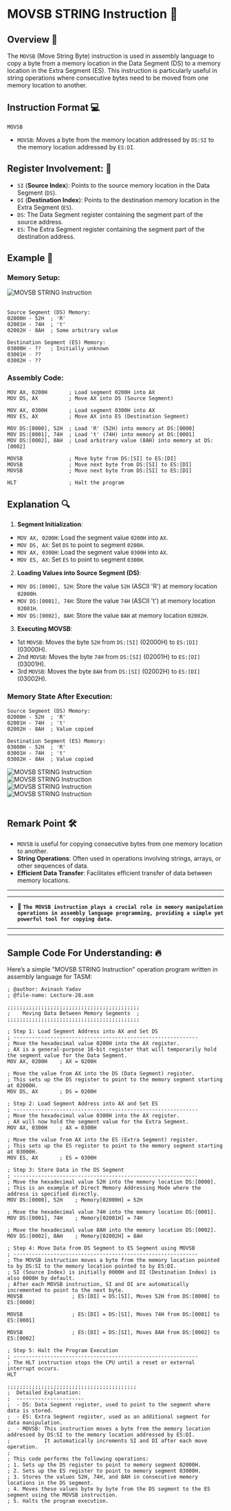 # MOVSB STRING Instruction 📜

## Overview 📝

The `MOVSB` (Move String Byte) instruction is used in assembly language to copy a byte from a memory location in the Data Segment (DS) to a memory location in the Extra Segment (ES). This instruction is particularly useful in string operations where consecutive bytes need to be moved from one memory location to another.

## Instruction Format 💻

```assembly
MOVSB
```

- `MOVSB`: Moves a byte from the memory location addressed by `DS:SI` to the memory location addressed by `ES:DI`.

## Register Involvement: 🚜

- `SI` (**Source Index**): Points to the source memory location in the Data Segment (`DS`).
- `DI` (**Destination Index**): Points to the destination memory location in the Extra Segment (`ES`).
- `DS`: The Data Segment register containing the segment part of the source address.
- `ES`: The Extra Segment register containing the segment part of the destination address.

## Example 🧩

### Memory Setup:

![MOVSB STRING Instruction](<./Assests/2MOVSB STRING Instruction.png>) <br><br>

```plaintext
Source Segment (DS) Memory:
02000H - 52H  ; 'R'
02001H - 74H  ; 't'
02002H - 8AH  ; Some arbitrary value

Destination Segment (ES) Memory:
03000H - ??   ; Initially unknown
03001H - ??
03002H - ??
```

### Assembly Code:

```assembly
MOV AX, 0200H       ; Load segment 0200H into AX
MOV DS, AX          ; Move AX into DS (Source Segment)

MOV AX, 0300H       ; Load segment 0300H into AX
MOV ES, AX          ; Move AX into ES (Destination Segment)

MOV DS:[0000], 52H  ; Load 'R' (52H) into memory at DS:[0000]
MOV DS:[0001], 74H  ; Load 't' (74H) into memory at DS:[0001]
MOV DS:[0002], 8AH  ; Load arbitrary value (8AH) into memory at DS:[0002]

MOVSB               ; Move byte from DS:[SI] to ES:[DI]
MOVSB               ; Move next byte from DS:[SI] to ES:[DI]
MOVSB               ; Move next byte from DS:[SI] to ES:[DI]

HLT                 ; Halt the program
```

## Explanation 🔍

1. **Segment Initialization**:

- `MOV AX, 0200H`: Load the segment value `0200H` into `AX`.
- `MOV DS, AX`: Set `DS` to point to segment `0200H`.
- `MOV AX, 0300H`: Load the segment value `0300H` into `AX`.
- `MOV ES, AX`: Set `ES` to point to segment `0300H`.

2. **Loading Values into Source Segment (DS)**:

- `MOV DS:[0000], 52H`: Store the value `52H` (ASCII 'R') at memory location `02000H`.
- `MOV DS:[0001], 74H`: Store the value `74H` (ASCII 't') at memory location `02001H`.
- `MOV DS:[0002], 8AH`: Store the value `8AH` at memory location `02002H`.

3. **Executing MOVSB**:

- 1st `MOVSB`: Moves the byte `52H` from `DS:[SI]` (02000H) to `ES:[DI]` (03000H).
- 2nd `MOVSB`: Moves the byte `74H` from `DS:[SI]` (02001H) to `ES:[DI]` (03001H).
- 3rd `MOVSB`: Moves the byte `8AH` from `DS:[SI]` (02002H) to `ES:[DI]` (03002H).

### Memory State After Execution:

```plaintext
Source Segment (DS) Memory:
02000H - 52H  ; 'R'
02001H - 74H  ; 't'
02002H - 8AH  ; Value copied

Destination Segment (ES) Memory:
03000H - 52H  ; 'R'
03001H - 74H  ; 't'
03002H - 8AH  ; Value copied
```

![MOVSB STRING Instruction](<./Assests/3MOVSB STRING Instruction.png>) <br>
![MOVSB STRING Instruction](<./Assests/4MOVSB STRING Instruction.png>) <br>
![MOVSB STRING Instruction](<./Assests/5MOVSB STRING Instruction.png>) <br>
![MOVSB STRING Instruction](<./Assests/6MOVSB STRING Instruction.png>) <br><br>

## Remark Point 🛠️

- `MOVSB` is useful for copying consecutive bytes from one memory location to another.
- **String Operations**: Often used in operations involving strings, arrays, or other sequences of data.
- **Efficient Data Transfer**: Facilitates efficient transfer of data between memory locations.

---

---

- 🚀 **`The MOVSB instruction plays a crucial role in memory manipulation operations in assembly language programming, providing a simple yet powerful tool for copying data.`**

---

---

## Sample Code For Understanding: 🔥

Here’s a simple "MOVSB STRING Instruction" operation program written in assembly language for TASM:

```assembly
; @author: Avinash Yadav
; @file-name: Lecture-28.asm

;;;;;;;;;;;;;;;;;;;;;;;;;;;;;;;;;;;;;;;;;;;
;    Moving Data Between Memory Segments  ;
;;;;;;;;;;;;;;;;;;;;;;;;;;;;;;;;;;;;;;;;;;;

; Step 1: Load Segment Address into AX and Set DS
; ------------------------------------------------------------
; Move the hexadecimal value 0200H into the AX register.
; AX is a general-purpose 16-bit register that will temporarily hold the segment value for the Data Segment.
MOV AX, 0200H    ; AX = 0200H

; Move the value from AX into the DS (Data Segment) register.
; This sets up the DS register to point to the memory segment starting at 02000H.
MOV DS, AX       ; DS = 0200H

; Step 2: Load Segment Address into AX and Set ES
; ------------------------------------------------------------
; Move the hexadecimal value 0300H into the AX register.
; AX will now hold the segment value for the Extra Segment.
MOV AX, 0300H    ; AX = 0300H

; Move the value from AX into the ES (Extra Segment) register.
; This sets up the ES register to point to the memory segment starting at 03000H.
MOV ES, AX       ; ES = 0300H

; Step 3: Store Data in the DS Segment
; ------------------------------------------------------------
; Move the hexadecimal value 52H into the memory location DS:[0000].
; This is an example of Direct Memory Addressing Mode where the address is specified directly.
MOV DS:[0000], 52H    ; Memory[02000H] = 52H

; Move the hexadecimal value 74H into the memory location DS:[0001].
MOV DS:[0001], 74H    ; Memory[02001H] = 74H

; Move the hexadecimal value 8AH into the memory location DS:[0002].
MOV DS:[0002], 8AH    ; Memory[02002H] = 8AH

; Step 4: Move Data from DS Segment to ES Segment using MOVSB
; ------------------------------------------------------------
; The MOVSB instruction moves a byte from the memory location pointed to by DS:SI to the memory location pointed to by ES:DI.
; SI (Source Index) is initially 0000H and DI (Destination Index) is also 0000H by default.
; After each MOVSB instruction, SI and DI are automatically incremented to point to the next byte.
MOVSB                ; ES:[DI] = DS:[SI], Moves 52H from DS:[0000] to ES:[0000]

MOVSB                ; ES:[DI] = DS:[SI], Moves 74H from DS:[0001] to ES:[0001]

MOVSB                ; ES:[DI] = DS:[SI], Moves 8AH from DS:[0002] to ES:[0002]

; Step 5: Halt the Program Execution
; ------------------------------------------------------------
; The HLT instruction stops the CPU until a reset or external interrupt occurs.
HLT

;;;;;;;;;;;;;;;;;;;;;;;;;;;;;;;;;;;;;;;;;;
;  Detailed Explanation:
;  ----------------------
;  - DS: Data Segment register, used to point to the segment where data is stored.
;  - ES: Extra Segment register, used as an additional segment for data manipulation.
;  - MOVSB: This instruction moves a byte from the memory location addressed by DS:SI to the memory location addressed by ES:DI.
;           It automatically increments SI and DI after each move operation.
;
; This code performs the following operations:
; 1. Sets up the DS register to point to memory segment 02000H.
; 2. Sets up the ES register to point to memory segment 03000H.
; 3. Stores the values 52H, 74H, and 8AH in consecutive memory locations in the DS segment.
; 4. Moves these values byte by byte from the DS segment to the ES segment using the MOVSB instruction.
; 5. Halts the program execution.
```
